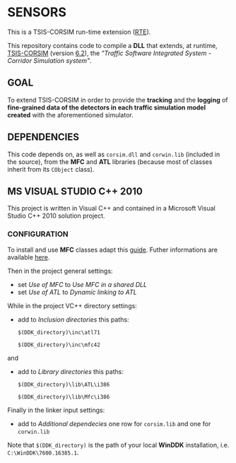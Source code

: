 # SENSORS

This is a TSIS-CORSIM run-time extension ([RTE][]).

This repository contains code to compile a **DLL** that extends, at runtime, [TSIS-CORSIM][] (version [6.2][]), the _"Traffic Software Integrated System - Corridor Simulation system"_.

## GOAL

To extend TSIS-CORSIM in order to provide the **tracking** and the **logging** of **fine-grained data of the detectors in each traffic simulation model created** with the aforementioned simulator.

## DEPENDENCIES

This code depends on, as well as `corsim.dll` and `corwin.lib` (included in the source), from the **MFC** and **ATL** libraries (because most of classes inherit from its `CObject` class).

## MS VISUAL STUDIO C++ 2010

This project is written in Visual C++ and contained in a Microsoft Visual Studio C++ 2010 solution project.

### CONFIGURATION

To install and use **MFC** classes adapt this [guide][]. Futher informations are available [here][].

Then in the project general settings:

+	set _Use of MFC_ to _Use MFC in a shared DLL_
+	set _Use of ATL_ to _Dynamic linking to ATL_

While in the project VC++ directory settings:

+	add to _Inclusion directories_ this paths:

	`$(DDK_directory)\inc\atl71`

	`$(DDK_directory)\inc\mfc42`

and

+	add to _Library directories_ this paths:

	`$(DDK_directory)\lib\ATL\i386`

	`$(DDK_directory)\lib\Mfc\i386`

Finally in the linker input settings:

+	add to _Additional dependecies_ one row for `corsim.lib` and one for `corwin.lib`

Note that `$(DDK_directory)` is the path of your local **WinDDK** installation, i.e. `C:\WinDDK\7600.16385.1`.

[guide]: http://bit.ly/mfc-in-visual-c-express
[here]: http://www.hard-light.net/forums/index.php?topic=80725.0
[RTE]: http://mctrans.ce.ufl.edu/featured/tsis/version6/CORSIMRTE.htm
[6.2]: http://mctrans.ce.ufl.edu/featured/tsis/
[TSIS-CORSIM]: http://ops.fhwa.dot.gov/trafficanalysistools/corsim.htm